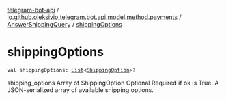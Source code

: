 [telegram-bot-api](../../index.md) / [io.github.oleksivio.telegram.bot.api.model.method.payments](../index.md) / [AnswerShippingQuery](index.md) / [shippingOptions](./shipping-options.md)

# shippingOptions

`val shippingOptions: `[`List`](https://kotlinlang.org/api/latest/jvm/stdlib/kotlin.collections/-list/index.html)`<`[`ShippingOption`](../../io.github.oleksivio.telegram.bot.api.model.objects.payments/-shipping-option/index.md)`>?`

shipping_options Array of ShippingOption Optional Required if ok is True. A JSON-serialized array of available
shipping options.

